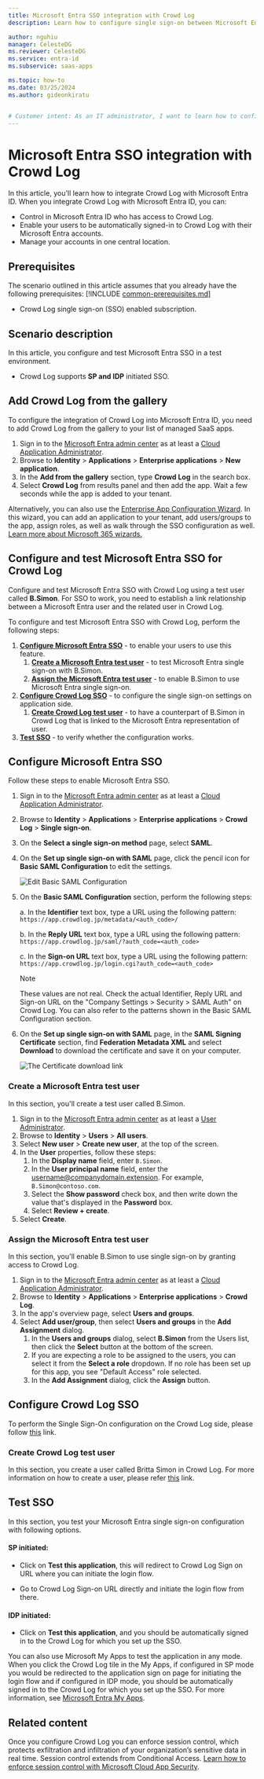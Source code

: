 ```yaml
---
title: Microsoft Entra SSO integration with Crowd Log
description: Learn how to configure single sign-on between Microsoft Entra ID and Crowd Log.

author: nguhiu
manager: CelesteDG
ms.reviewer: CelesteDG
ms.service: entra-id
ms.subservice: saas-apps

ms.topic: how-to
ms.date: 03/25/2024
ms.author: gideonkiratu


# Customer intent: As an IT administrator, I want to learn how to configure single sign-on between Microsoft Entra ID and Crowd Log so that I can control who has access to Crowd Log, enable automatic sign-in with Microsoft Entra accounts, and manage my accounts in one central location.
---
```


# Microsoft Entra SSO integration with Crowd Log

In this article,  you'll learn how to integrate Crowd Log with Microsoft Entra ID. When you integrate Crowd Log with Microsoft Entra ID, you can:

* Control in Microsoft Entra ID who has access to Crowd Log.
* Enable your users to be automatically signed-in to Crowd Log with their Microsoft Entra accounts.
* Manage your accounts in one central location.

## Prerequisites
The scenario outlined in this article assumes that you already have the following prerequisites:
[!INCLUDE [common-prerequisites.md](~/identity/saas-apps/includes/common-prerequisites.md)]
* Crowd Log single sign-on (SSO) enabled subscription.

## Scenario description

In this article,  you configure and test Microsoft Entra SSO in a test environment.

* Crowd Log supports **SP and IDP** initiated SSO.

## Add Crowd Log from the gallery

To configure the integration of Crowd Log into Microsoft Entra ID, you need to add Crowd Log from the gallery to your list of managed SaaS apps.

1. Sign in to the [Microsoft Entra admin center](https://entra.microsoft.com) as at least a [Cloud Application Administrator](~/identity/role-based-access-control/permissions-reference.md#cloud-application-administrator).
1. Browse to **Identity** > **Applications** > **Enterprise applications** > **New application**.
1. In the **Add from the gallery** section, type **Crowd Log** in the search box.
1. Select **Crowd Log** from results panel and then add the app. Wait a few seconds while the app is added to your tenant.

 Alternatively, you can also use the [Enterprise App Configuration Wizard](https://portal.office.com/AdminPortal/home?Q=Docs#/azureadappintegration). In this wizard, you can add an application to your tenant, add users/groups to the app, assign roles, as well as walk through the SSO configuration as well. [Learn more about Microsoft 365 wizards.](/microsoft-365/admin/misc/azure-ad-setup-guides)

<a name='configure-and-test-azure-ad-sso-for-crowd-log'></a>

## Configure and test Microsoft Entra SSO for Crowd Log

Configure and test Microsoft Entra SSO with Crowd Log using a test user called **B.Simon**. For SSO to work, you need to establish a link relationship between a Microsoft Entra user and the related user in Crowd Log.

To configure and test Microsoft Entra SSO with Crowd Log, perform the following steps:

1. **[Configure Microsoft Entra SSO](#configure-azure-ad-sso)** - to enable your users to use this feature.
    1. **[Create a Microsoft Entra test user](#create-an-azure-ad-test-user)** - to test Microsoft Entra single sign-on with B.Simon.
    1. **[Assign the Microsoft Entra test user](#assign-the-azure-ad-test-user)** - to enable B.Simon to use Microsoft Entra single sign-on.
1. **[Configure Crowd Log SSO](#configure-crowd-log-sso)** - to configure the single sign-on settings on application side.
    1. **[Create Crowd Log test user](#create-crowd-log-test-user)** - to have a counterpart of B.Simon in Crowd Log that is linked to the Microsoft Entra representation of user.
1. **[Test SSO](#test-sso)** - to verify whether the configuration works.

<a name='configure-azure-ad-sso'></a>

## Configure Microsoft Entra SSO

Follow these steps to enable Microsoft Entra SSO.

1. Sign in to the [Microsoft Entra admin center](https://entra.microsoft.com) as at least a [Cloud Application Administrator](~/identity/role-based-access-control/permissions-reference.md#cloud-application-administrator).
1. Browse to **Identity** > **Applications** > **Enterprise applications** > **Crowd Log** > **Single sign-on**.
1. On the **Select a single sign-on method** page, select **SAML**.
1. On the **Set up single sign-on with SAML** page, click the pencil icon for **Basic SAML Configuration** to edit the settings.

   ![Edit Basic SAML Configuration](common/edit-urls.png)

1. On the **Basic SAML Configuration** section, perform the following steps:

    a. In the **Identifier** text box, type a URL using the following pattern:
    `https://app.crowdlog.jp/metadata/<auth_code>/`

    b. In the **Reply URL** text box, type a URL using the following pattern:
    `https://app.crowdlog.jp/saml/?auth_code=<auth_code>`

    c. In the **Sign-on URL** text box, type a URL using the following pattern:
    `https://app.crowdlog.jp/login.cgi?auth_code=<auth_code>`

	> [!NOTE]
	> These values are not real. Check the actual Identifier, Reply URL and Sign-on URL on the "Company Settings > Security > SAML Auth" on Crowd Log. You can also refer to the patterns shown in the Basic SAML Configuration section. 

1. On the **Set up single sign-on with SAML** page, in the **SAML Signing Certificate** section,  find **Federation Metadata XML** and select **Download** to download the certificate and save it on your computer.

	![The Certificate download link](common/metadataxml.png)

<a name='create-an-azure-ad-test-user'></a>

### Create a Microsoft Entra test user

In this section, you'll create a test user called B.Simon.

1. Sign in to the [Microsoft Entra admin center](https://entra.microsoft.com) as at least a [User Administrator](~/identity/role-based-access-control/permissions-reference.md#user-administrator).
1. Browse to **Identity** > **Users** > **All users**.
1. Select **New user** > **Create new user**, at the top of the screen.
1. In the **User** properties, follow these steps:
   1. In the **Display name** field, enter `B.Simon`.  
   1. In the **User principal name** field, enter the username@companydomain.extension. For example, `B.Simon@contoso.com`.
   1. Select the **Show password** check box, and then write down the value that's displayed in the **Password** box.
   1. Select **Review + create**.
1. Select **Create**.

<a name='assign-the-azure-ad-test-user'></a>

### Assign the Microsoft Entra test user

In this section, you'll enable B.Simon to use single sign-on by granting access to Crowd Log.

1. Sign in to the [Microsoft Entra admin center](https://entra.microsoft.com) as at least a [Cloud Application Administrator](~/identity/role-based-access-control/permissions-reference.md#cloud-application-administrator).
1. Browse to **Identity** > **Applications** > **Enterprise applications** > **Crowd Log**.
1. In the app's overview page, select **Users and groups**.
1. Select **Add user/group**, then select **Users and groups** in the **Add Assignment** dialog.
   1. In the **Users and groups** dialog, select **B.Simon** from the Users list, then click the **Select** button at the bottom of the screen.
   1. If you are expecting a role to be assigned to the users, you can select it from the **Select a role** dropdown. If no role has been set up for this app, you see "Default Access" role selected.
   1. In the **Add Assignment** dialog, click the **Assign** button.

## Configure Crowd Log SSO

To perform the Single Sign-On configuration on the Crowd Log side, please follow [this](https://support.crowdlog.jp/portal/ja/kb/articles/admin-settings-saml) link.

### Create Crowd Log test user

In this section, you create a user called Britta Simon in Crowd Log. For more information on how to create a user, please refer [this](https://support.crowdlog.jp/portal/ja/kb/articles/admin-memberadmin-member-create) link.  

## Test SSO 

In this section, you test your Microsoft Entra single sign-on configuration with following options. 

#### SP initiated:

* Click on **Test this application**, this will redirect to Crowd Log Sign on URL where you can initiate the login flow.  

* Go to Crowd Log Sign-on URL directly and initiate the login flow from there.

#### IDP initiated:

* Click on **Test this application**, and you should be automatically signed in to the Crowd Log for which you set up the SSO. 

You can also use Microsoft My Apps to test the application in any mode. When you click the Crowd Log tile in the My Apps, if configured in SP mode you would be redirected to the application sign on page for initiating the login flow and if configured in IDP mode, you should be automatically signed in to the Crowd Log for which you set up the SSO. For more information, see [Microsoft Entra My Apps](/azure/active-directory/manage-apps/end-user-experiences#azure-ad-my-apps).

## Related content

Once you configure Crowd Log you can enforce session control, which protects exfiltration and infiltration of your organization’s sensitive data in real time. Session control extends from Conditional Access. [Learn how to enforce session control with Microsoft Cloud App Security](/cloud-app-security/proxy-deployment-aad).

